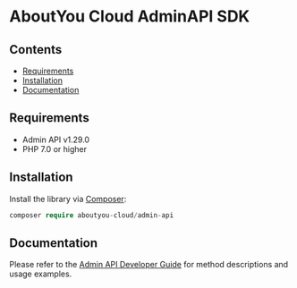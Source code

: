 # AboutYou Cloud AdminAPI SDK

## Contents

* [Requirements](#requirements)
* [Installation](#installation)
* [Documentation](#documentation)

## Requirements

* Admin API v1.29.0
* PHP 7.0 or higher

## Installation

Install the library via [Composer](https://getcomposer.org/):

```php
composer require aboutyou-cloud/admin-api
```

## Documentation

Please refer to the [Admin API Developer Guide](https://scayle.dev/en/dev/admin-api/introduction) for method descriptions and usage examples.
